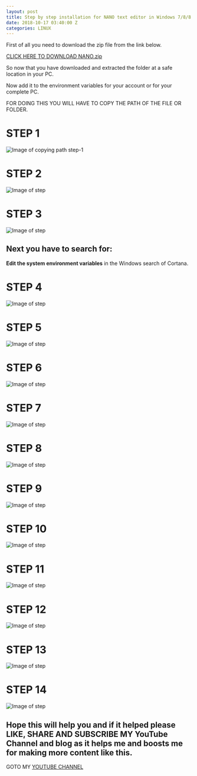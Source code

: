 ```yaml
---
layout: post
title: Step by step installation for NANO text editor in Windows 7/8/8.1/10
date: 2018-10-17 03:40:00 Z
categories: LINUX
---
```


First of all you need to download the zip file from the link below.

[CLICK HERE TO DOWNLOAD NANO.zip](https://drive.google.com/file/d/1BMEjEMn-fe234qWj5fiM2OChtQLAxlv5/view)

So now that you have downloaded and extracted the folder at a safe location in your PC.

Now add it to the environment variables for your account or for your complete PC.

FOR DOING THIS YOU WILL HAVE TO COPY THE PATH OF THE FILE OR FOLDER.

# STEP 1
![Image of copying path step-1](/assets/uploads/nano-1.png)

# STEP 2
![Image of step](/assets/uploads/nano-2.png)

# STEP 3
![Image of step](/assets/uploads/nano-3.png)


## Next you have to search for:
**Edit the system environment variables**
in the Windows search of Cortana.


# STEP 4
![Image of step](/assets/uploads/nano-4.png)

# STEP 5
![Image of step](/assets/uploads/nano-5.png)

# STEP 6
![Image of step](/assets/uploads/nano-6.png)

# STEP 7
![Image of step](/assets/uploads/nano-7.png)

# STEP 8
![Image of step](/assets/uploads/nano-8.png)

# STEP 9
![Image of step](/assets/uploads/nano-9.png)

# STEP 10
![Image of step](/assets/uploads/nano-10.png)

# STEP 11
![Image of step](/assets/uploads/nano-11.png)

# STEP 12
![Image of step](/assets/uploads/nano-12.png)

# STEP 13
![Image of step](/assets/uplodas/nano-13.png)

# STEP 14
![Image of step](/assets/uploads/nano-14.png)


## Hope this will help you and if it helped please LIKE, SHARE AND SUBSCRIBE MY YouTube Channel and blog as it helps me and boosts me for making more content like this.

GOTO MY [YOUTUBE CHANNEL](https://www.youtube.com/channel/UCivdAWa9v9Fr1N5rxCkVx6g)
